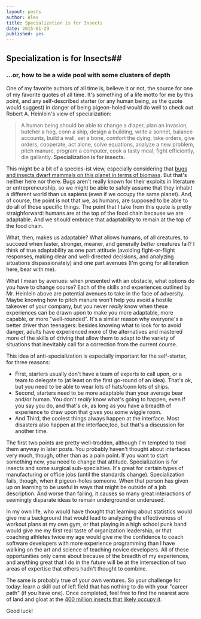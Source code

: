 ```yaml
---
layout: posts
author: Alex
title: Specialization is for Insects
date: 2015-01-29
published: yes
---
```


## Specialization is for Insects##
### ...or, how to be a wide pool with some clusters of depth

One of my favorite authors of all time is, believe it or not, the source for one of my favorite quotes of all time.
It's something of a life motto for me by this point,
and any self-described starter (or any human being, as the quote would suggest)
in danger of being pigeon-holed would do well to check out Robert A. Heinlein's view of specialization:

>A human being should be able to change a diaper,
>plan an invasion,
>butcher a hog,
>conn a ship,
>design a building,
>write a sonnet,
>balance accounts,
>build a wall,
>set a bone,
>comfort the dying,
>take orders,
>give orders,
>cooperate,
>act alone,
>solve equations,
>analyze a new problem,
>pitch manure,
>program a computer,
>cook a tasty meal,
>fight efficiently,
>die gallantly.
>**Specialization is for insects.**

This might be a bit of a species-ist view,
especially considering that [bugs and insects dwarf mammals on this planet in terms of biomass](http://www.si.edu/encyclopedia_si/nmnh/buginfo/bugnos.htm).
But that's neither here nor there. Bugs aren't really known for their exploits in literature or entrepreneurship,
so we might be able to safely assume that they inhabit a different world than us sapiens
(even if we occupy the same planet).
And, of course, the point is not that we, as humans, are supposed to be able to do all of those specific things.
The point that I take from this quote is pretty straighforward:
humans are at the top of the food chain because we are adaptable.
And we should embrace that adaptability to remain at the top of the food chain.

What, then, makes us adaptable? What allows humans,
of all creatures, to succeed when faster, stronger, meaner, and generally *better* creatures fail?
I think of true adaptability as one part attitude (avoiding fight-or-flight responses,
making clear and well-directed decisions, and analyzing situations dispassionately)
and one part avenues (I'm going for alliteration here, bear with me).

What I mean by avenues: when presented with an obstacle, what options do you have to change course?
Each of the skills and experiences outlined by Mr. Heinlein above are potential avenues to take in the face of adversity.
Maybe knowing how to pitch manure won't help you avoid a hostile takeover of your company,
but you never *really* know when these experiences can be drawn upon to make you more adaptable, more capable, or more "well-rounded".
It's a similar reason why everyone's a better driver than teenagers:
besides knowing what to look for to avoid danger, adults have experienced
more of the alternatives and mastered more of the skills of driving that allow them to
adapt to the variety of situations that inevitably call for a correction from the current course.

This idea of anti-specialization is especially important for the self-starter,
for three reasons:

+ First, starters usually don't have a team of experts to call upon, or a team to delegate to (at least on the first go-round of an idea). That's ok, but you need to be able to wear lots of hats/conn lots of ships.
+ Second, starters need to be more adaptable than your average bear and/or human. You don't *really* know what's going to happen, even if you say you do, and that's ok, as long as you have a breadth of experience to draw upon that gives you some wiggle room.
+ And Third, the coolest things always happen at the interface. Most disasters also happen at the interface,too, but that's a discussion for another time.

The first two points are pretty well-trodden, although I'm tempted to trod them anyway in later posts.
You probably haven't thought about interfaces very much, though, other than as a pain point.
If you want to start something new, you need to change that attitude.
Specialization is for insects and some surgical sub-specialties.
It's great for certain types of manufacturing or office jobs (until the standards change).
Specialization fails, though, when it pigeon-holes someone.
When that person has given up on learning to be useful in ways that might be outside of a job description.
And worse than failing, it causes so many great interactions of seemingly disparate ideas to remain underground or underused.

In my own life, who would have thought that learning about statistics would give me a background
that would lead to analyzing the effectiveness of workout plans at my own gym,
or that playing in a high school punk band would give me my first real taste of organization leadership,
or that coaching athletes twice my age would give me the confidence to coach software developers
with more experience programming than I have walking on the art and science of teaching novice developers.
All of these opportunities only came about because of the breadth of my experiences,
and anything great that I do in the future will be at the intersection of two areas of
expertise that others hadn't thought to combine.

The same is probably true of your own ventures. So your challenge for today:
learn a skill out of left field that has nothing to do with your "career path"
(if you have one). Once completed, feel free to find the nearest acre of land and
gloat at the [400 million insects that likely occupy it](http://nativeplantwildlifegarden.com/insects-are-a-weighty-matter/).

Good luck!
